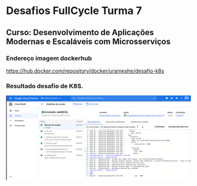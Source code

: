 # Desafios FullCycle Turma 7
## Curso: Desenvolvimento de Aplicações Modernas e Escaláveis com Microsserviços

### Endereço imagem dockerhub

https://hub.docker.com/repository/docker/urameshe/desafio-k8s

### Resultado desafio de K8S.
![ci](./.github/imgs/desafio-deploy-prod.png)
